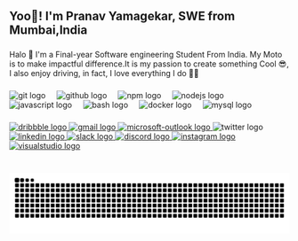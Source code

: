 <h2 align="left">Yoo👋! I'm Pranav Yamagekar, SWE from Mumbai,India</h2>

###

<p align="left">Halo 👋 I'm a Final-year Software engineering Student From India. My Moto is to make impactful difference.It is my passion to create something Cool 😎, I also enjoy driving, in fact, I love everything I do ✌🏻</p>

###

<div align="left">
  <img src="https://cdn.jsdelivr.net/gh/devicons/devicon/icons/git/git-original.svg" height="30" alt="git logo"  />
  <img width="12" />
  <img src="https://skillicons.dev/icons?i=github" height="30" alt="github logo"  />
  <img width="12" />
  <img src="https://cdn.jsdelivr.net/gh/devicons/devicon/icons/npm/npm-original-wordmark.svg" height="30" alt="npm logo"  />
  <img width="12" />
  <img src="https://cdn.jsdelivr.net/gh/devicons/devicon/icons/nodejs/nodejs-original.svg" height="30" alt="nodejs logo"  />
  <img width="12" />
  <img src="https://cdn.jsdelivr.net/gh/devicons/devicon/icons/javascript/javascript-plain.svg" height="30" alt="javascript logo"  />
  <img width="12" />
  <img src="https://cdn.jsdelivr.net/gh/devicons/devicon/icons/bash/bash-original.svg" height="30" alt="bash logo"  />
  <img width="12" />
  <img src="https://cdn.jsdelivr.net/gh/devicons/devicon/icons/docker/docker-plain.svg" height="30" alt="docker logo"  />
  <img width="12" />
  <img src="https://cdn.simpleicons.org/mysql/4479A1" height="30" alt="mysql logo"  />
</div>


###

<div align="left">
  <a href="https://www.pranav-yo.com" target="_blank">
    <img src="https://img.shields.io/static/v1?message=Website&logo=dribbble&label=&color=2D3436&logoColor=white&labelColor=&style=for-the-badge" height="35" alt="dribbble logo"/>
  </a>
  <a href="mailto:www.pranav.yamagekar@gmail.com" target="_blank">
    <img src="https://img.shields.io/static/v1?message=Gmail&logo=gmail&label=&color=c71610&logoColor=white&labelColor=&style=for-the-badge" height="35" alt="gmail logo"/>
  </a>
  <a href="mailto:pranav.yamagekar@outlook.com" target="_blank">
    <img src="https://img.shields.io/static/v1?message=Outlook&logo=microsoft-outlook&label=&color=0078D4&logoColor=white&labelColor=&style=for-the-badge" height="35" alt="microsoft-outlook logo"/>
  </a>
  <img src="https://img.shields.io/static/v1?message=X&logo=twitter&label=&color=181818&logoColor=white&labelColor=&style=for-the-badge" height="35" alt="twitter logo"  />
  <a href="https://www.linkedin.com/in/pranavyamagekar/" target="_blank">
    <img src="https://img.shields.io/static/v1?message=LinkedIn&logo=linkedin&label=&color=0077B5&logoColor=white&labelColor=&style=for-the-badge" height="35" alt="linkedin logo"  />
  </a>
  <a href="https://mp-vzv2954.slack.com/team/U07V9KSPMH6" target="_blank">
    <img src="https://img.shields.io/static/v1?message=Slack&logo=slack&label=&color=4A154B&logoColor=white&labelColor=&style=for-the-badge" height="35" alt="slack logo"  />
  </a>
  <a href="discordapp.com/users/607884828859301898" target="_blank">
    <img src="https://img.shields.io/static/v1?message=Discord&logo=discord&label=&color=7289DA&logoColor=white&labelColor=&style=for-the-badge" height="35" alt="discord logo"  />
  </a>
  <a href="https://www.instagram.com/pranavyamagekar_?utm_source=qr" target="_blank">
    <img src="https://img.shields.io/static/v1?message=Instagram&logo=instagram&label=&color=E4405F&logoColor=white&labelColor=&style=for-the-badge" height="35" alt="instagram logo"  />
  </a>
  <a href="https://open.spotify.com/user/r3aty4za3i0pisqdnf9qpjo26?si=74abac20bf164d9e" target="_blank">
    <img src="https://img.shields.io/static/v1?message=Spotify&logo=visualstudio&label=&color=1DB954&logoColor=white&labelColor=&style=for-the-badge" height="35" alt="visualstudio logo"  />
  </a>
</div>

###

<br clear="both">

<img src="https://raw.githubusercontent.com/pranav-yoo/pranav-yoo/output/snake.svg" alt="Snake animation" />

###




